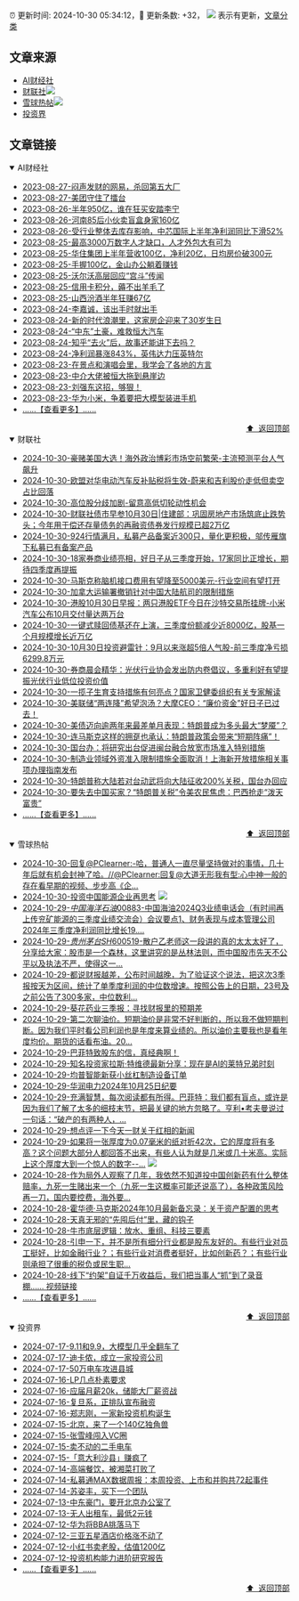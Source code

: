 ##

:alarm_clock: 更新时间: 2024-10-30 05:34:12，:rocket: 更新条数: +32， ![](/assets/dot.png) 表示有更新，[文章分类](/TAGS.md)

## 文章来源

- [AI财经社](#ai财经社)  
- [财联社](#财联社)![](/assets/dot.png)   
- [雪球热帖](#雪球热帖)![](/assets/dot.png)   
- [投资界](#投资界)  

## 文章链接

<details open>
<summary id="ai财经社">
 AI财经社
</summary>


- [2023-08-27-闷声发财的网易，杀回第五大厂](https://www.aicaijing.com.cn/article/18610)  
- [2023-08-27-美团守住了擂台](https://www.aicaijing.com.cn/article/18611)  
- [2023-08-26-半年950亿，谁在狂买安踏李宁](https://www.aicaijing.com.cn/article/18607)  
- [2023-08-26-河南85后小伙卖盲盒身家160亿](https://www.aicaijing.com.cn/article/18608)  
- [2023-08-26-受行业整体去库存影响，中芯国际上半年净利润同比下滑52%](https://www.aicaijing.com.cn/article/18609)  
- [2023-08-25-最高3000万数字人才缺口，人才外包大有可为](https://www.aicaijing.com.cn/article/18601)  
- [2023-08-25-华住集团上半年营收100亿，净利20亿，日均房价破300元](https://www.aicaijing.com.cn/article/18602)  
- [2023-08-25-手握100亿，金山办公躺着赚钱](https://www.aicaijing.com.cn/article/18603)  
- [2023-08-25-沃尔沃高层回应“宫斗”传闻](https://www.aicaijing.com.cn/article/18604)  
- [2023-08-25-信用卡积分，薅不出羊毛了](https://www.aicaijing.com.cn/article/18605)  
- [2023-08-25-山西汾酒半年狂赚67亿](https://www.aicaijing.com.cn/article/18606)  
- [2023-08-24-李嘉诚，该出手时就出手](https://www.aicaijing.com.cn/article/18596)  
- [2023-08-24-新的时代浪潮里，这家房企迎来了30岁生日](https://www.aicaijing.com.cn/article/18597)  
- [2023-08-24-“中东”土豪，难救恒大汽车](https://www.aicaijing.com.cn/article/18598)  
- [2023-08-24-知乎“去火”后，故事还能讲下去吗？](https://www.aicaijing.com.cn/article/18599)  
- [2023-08-24-净利润暴涨843%，英伟达力压英特尔](https://www.aicaijing.com.cn/article/18600)  
- [2023-08-23-在景点和演唱会里，我学会了各地的方言](https://www.aicaijing.com.cn/article/18591)  
- [2023-08-23-中介大佬被恒大拖到悬崖边](https://www.aicaijing.com.cn/article/18592)  
- [2023-08-23-刘强东这招，够狠！](https://www.aicaijing.com.cn/article/18593)  
- [2023-08-23-华为小米，争着要把大模型装进手机](https://www.aicaijing.com.cn/article/18594)  
- [......【查看更多】......](/details/AI财经社.md)

<div align="right"><a href="#文章来源">⬆ &nbsp;返回顶部</a></div>
</details>

<details open>
<summary id="财联社">
 财联社
</summary>


- [2024-10-30-豪赌美国大选！海外政治博彩市场空前繁荣-主流预测平台人气飙升](https://www.cls.cn/detail/1842194)  
- [2024-10-30-欧盟对华电动汽车反补贴税将生效-蔚来和吉利股价走低但卖空占比回落](https://www.cls.cn/detail/1842185)  
- [2024-10-30-高位股分歧加剧-留意高低切轮动性机会](https://www.cls.cn/detail/1842067)  
- [2024-10-30-财联社债市早参10月30日|住建部：巩固房地产市场筑底止跌势头；今年用于偿还存量债务的再融资债券发行规模已超2万亿](https://www.cls.cn/detail/1842013)  
- [2024-10-30-924行情满月，私募产品备案近300只，量化更积极，邬传雁旗下私募已有备案产品](https://www.cls.cn/detail/1842019)  
- [2024-10-30-18家券商业绩亮相，好日子从三季度开始，17家同比正增长，期待四季度再提振](https://www.cls.cn/detail/1842017)  
- [2024-10-30-马斯克称脑机接口费用有望降至5000美元-行业空间有望打开](https://www.cls.cn/detail/1841976)  
- [2024-10-30-加拿大运输署撤销针对中国大陆航司的限制措施](https://www.cls.cn/detail/1841979)  
- [2024-10-30-港股10月30日早报：两只港股ETF今日在沙特交易所挂牌-小米汽车公布10月交付量达两万台](https://www.cls.cn/detail/1841982)  
- [2024-10-30-一键式赎回债基还在上演，三季度份额减少近8000亿，股基一个月规模增长近万亿](https://www.cls.cn/detail/1842037)  
- [2024-10-30-10月30日投资避雷针：9月以来涨超5倍人气股-前三季度净亏损6299.8万元](https://www.cls.cn/detail/1842016)  
- [2024-10-30-券商晨会精华：光伏行业协会发出防内卷倡议，多重利好有望提振光伏行业低位投资价值](https://www.cls.cn/detail/1842015)  
- [2024-10-30-一揽子生育支持措施有何亮点？国家卫健委组织有关专家解读](https://www.cls.cn/detail/1842023)  
- [2024-10-30-美联储“两连降”希望泡汤？大摩CEO：“廉价资金”好日子已过去！](https://www.cls.cn/detail/1842014)  
- [2024-10-30-美债迈向逾两年来最差单月表现：特朗普成为多头最大“梦魇”？](https://www.cls.cn/detail/1842051)  
- [2024-10-30-连马斯克这样的拥趸也承认：特朗普政策会带来“短期阵痛”！](https://www.cls.cn/detail/1842118)  
- [2024-10-30-国台办：将研究出台促进闽台融合放宽市场准入特别措施](https://www.cls.cn/detail/1842165)  
- [2024-10-30-制造业领域外资准入限制措施全面取消！上海新开放措施相关事项办理指南发布](https://www.cls.cn/detail/1842189)  
- [2024-10-30-特朗普称大陆若对台动武将向大陆征收200%关税，国台办回应](https://www.cls.cn/detail/1842210)  
- [2024-10-30-要失去中国买家？“特朗普关税”令美农民焦虑：巴西抢走“泼天富贵”](https://www.cls.cn/detail/1842206)  
- [......【查看更多】......](/details/财联社.md)

<div align="right"><a href="#文章来源">⬆ &nbsp;返回顶部</a></div>
</details>

<details open>
<summary id="雪球热帖">
 雪球热帖
</summary>


- [2024-10-30-回复@PClearner:-哈，普通人一直尽量坚持做对的事情，几十年后就有机会封神了哈。//@PClearner:回复@大道无形我有型:心中神一般的存在看早期的视频、步步高《企...](https://xueqiu.com/1247347556/310239704)  
- [2024-10-30-投资中国能源企业再思考](https://xueqiu.com/9742512811/310238255) ![](/assets/new.png)  
- [2024-10-29-$中国海洋石油00883$-中国海油2024Q3业绩电话会（有时间再上传兖矿能源的三季度业绩交流会）会议要点1、财务表现与成本管理公司2024年三季度净利润同比增长19....](https://xueqiu.com/1666536530/310157197)  
- [2024-10-29-$贵州茅台SH600519$-散户乙老师这一段讲的真的太太太好了，分享给大家：股市是一个森林，这里讲究的是丛林法则，而中国股市先天不公平以及执法不严，使得这一...](https://xueqiu.com/9819151915/310149203)  
- [2024-10-29-都说财报越差，公布时间越晚，为了验证这个说法，把这次3季报按天为区间，统计了单季度利润的中位数增速。按照公告上的日期，23号及之前公告了300多家，中位数利...](https://xueqiu.com/3638360312/310140339)  
- [2024-10-29-葵花药业三季报：寻找财报里的预期差](https://xueqiu.com/6615553088/310112808)  
- [2024-10-29-第二次聊油价。短期油价是非常不好判断的，所以我不做短期判断。因为我们平时看公司利润也是年度来算业绩的。所以油价主要我也是看年度均价。期货的话看布油。20...](https://xueqiu.com/9887656769/310108951)  
- [2024-10-29-巴菲特致股东的信，真经典啊！](https://xueqiu.com/8959246745/310035029)  
- [2024-10-29-知名投资家拉斯·特维德最新分享：现在是AI的莱特兄弟时刻](https://xueqiu.com/2374842209/310059936)  
- [2024-10-29-均普智能新获小丝杠制造设备订单](https://xueqiu.com/6843343829/310057397)  
- [2024-10-29-华润电力2024年10月25日纪要](https://xueqiu.com/1327706450/309982466)  
- [2024-10-29-充满智慧，每次阅读都有所得。巴菲特：我们都有盲点，或许是因为我们了解了太多的细枝末节，把最关键的地方忽略了。亨利•考夫曼说过一句话：“破产的有两种人，...](https://xueqiu.com/3167081651/310176431)  
- [2024-10-29-想点评一下今天一财关于红相的新闻](https://xueqiu.com/9508203182/310165353)  
- [2024-10-29-如果将一张厚度为0.07毫米的纸对折42次，它的厚度将有多高？这个问题大部分人都回答不出来，有些人认为就是几米或几十米高。实际上这个厚度大到一个惊人的数字--...](https://xueqiu.com/2386334596/310178571) ![](/assets/new.png)  
- [2024-10-28-作为局外人观察了几年，我依然不知道投中国创新药有什么整体赔率，九死一生赌出来一个（九死一生这概率可能还说高了），各种政策风险再一刀，国内要控费，海外要...](https://xueqiu.com/1965894836/309860698)  
- [2024-10-28-霍华德·马克斯2024年10月最新备忘录：关于资产配置的思考](https://xueqiu.com/9756858943/309839803)  
- [2024-10-28-天真无邪的“先囤后付”里，藏的钩子](https://xueqiu.com/9598793634/309803299)  
- [2024-10-28-牛市底层逻辑：放水、重组、科技三要素](https://xueqiu.com/8673785171/309860185)  
- [2024-10-28-引申一下，并不是所有细分行业都是股东友好的。有些行业对员工挺好，比如金融行业？；有些行业对消费者挺好，比如创新药？；有些行业则承担了很重的税负或民生职...](https://xueqiu.com/1965894836/309865421)  
- [2024-10-28-线下“约架”自证千万收益后，我们把当事人“抓”到了录音棚……&nbsp;视频链接](https://xueqiu.com/7716890704/309847969)  
- [......【查看更多】......](/details/雪球热帖.md)

<div align="right"><a href="#文章来源">⬆ &nbsp;返回顶部</a></div>
</details>

<details open>
<summary id="投资界">
 投资界
</summary>


- [2024-07-17-9.11和9.9，大模型几乎全翻车了](https://posts.careerengine.us/p/6697778c44726b29bffa3a09)  
- [2024-07-17-迪卡侬，成立一家投资公司](https://posts.careerengine.us/p/6697778c44726b29bffa3a01)  
- [2024-07-17-50万电车攻进县城](https://posts.careerengine.us/p/6697779c831e1d29eea44253)  
- [2024-07-16-LP几点朴素要求](https://posts.careerengine.us/p/669636a8720ed522248054dc)  
- [2024-07-16-应届月薪20k，储能大厂薪资战](https://posts.careerengine.us/p/669636a8720ed522248054d4)  
- [2024-07-16-复旦系，正排队宣布融资](https://posts.careerengine.us/p/66963699cb38e136a496986c)  
- [2024-07-16-郑志刚，一家新投资机构诞生](https://posts.careerengine.us/p/66963699cb38e136a4969874)  
- [2024-07-15-北京，来了一个140亿独角兽](https://posts.careerengine.us/p/6694db59a0c3ac562b61f9af)  
- [2024-07-15-张雪峰闯入VC圈](https://posts.careerengine.us/p/6694db59a0c3ac562b61f9b7)  
- [2024-07-15-卖不动的二手电车](https://posts.careerengine.us/p/6694db6836b2f1565d9b541a)  
- [2024-07-15-「意大利沙县」赚疯了](https://posts.careerengine.us/p/6694db6836b2f1565d9b5422)  
- [2024-07-14-高端餐饮，被湘菜打败了](https://posts.careerengine.us/p/6693862333c6e710d0bf9dc4)  
- [2024-07-14-私募通MAX数据周报：本周投资、上市和并购共72起事件](https://posts.careerengine.us/p/6693862333c6e710d0bf9dcc)  
- [2024-07-14-苏姿丰，买下一个团队](https://posts.careerengine.us/p/6693861481427510b2b9c123)  
- [2024-07-13-中东豪门，要开北京办公室了](https://posts.careerengine.us/p/66922794a876f80d113b51fe)  
- [2024-07-13-无人出租车，最低2元钱](https://posts.careerengine.us/p/669227b82202ae0dfac5d713)  
- [2024-07-12-华为将BBA挑落马下](https://posts.careerengine.us/p/6690a6c68082df14ead7eaac)  
- [2024-07-12-三亚五星酒店价格涨不动了](https://posts.careerengine.us/p/6690a6c68082df14ead7eaa4)  
- [2024-07-12-小红书卖老股，估值1200亿](https://posts.careerengine.us/p/6690a6b756b00014bcc00e8f)  
- [2024-07-12-投资机构能力进阶研究报告](https://posts.careerengine.us/p/6690a6b756b00014bcc00e87)  
- [......【查看更多】......](/details/投资界.md)

<div align="right"><a href="#文章来源">⬆ &nbsp;返回顶部</a></div>
</details>
